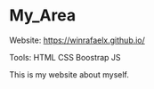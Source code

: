 # My_Area

Website: https://winrafaelx.github.io/

Tools: HTML CSS Boostrap JS

This is my website about myself.
